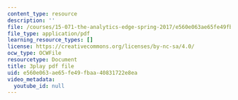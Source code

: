 ```yaml
---
content_type: resource
description: ''
file: /courses/15-071-the-analytics-edge-spring-2017/e560e063ae65fe49fbaa40831722e8ea_12KzzzmaYrw.pdf
file_type: application/pdf
learning_resource_types: []
license: https://creativecommons.org/licenses/by-nc-sa/4.0/
ocw_type: OCWFile
resourcetype: Document
title: 3play pdf file
uid: e560e063-ae65-fe49-fbaa-40831722e8ea
video_metadata:
  youtube_id: null
---
```


